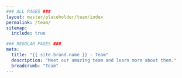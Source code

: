```yaml
---
### ALL PAGES ###
layout: master/placeholder/team/index
permalink: /team/
sitemap:
  include: true

### REGULAR PAGES ###
meta:
  title: "{{ site.brand.name }} - Team"
  description: "Meet our amazing team and learn more about them."
  breadcrumb: "Team"  
---
```

